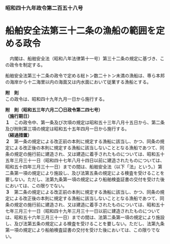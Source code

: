 ### 昭和四十九年政令第二百五十八号  
# 船舶安全法第三十二条の漁船の範囲を定める政令  
　内閣は、船舶安全法（昭和八年法律第十一号）第三十二条の規定に基づき、この政令を制定する。  
  
船舶安全法第三十二条の政令で定める総トン数二十トン未満の漁船は、専ら本邦の海岸から十二海里以内の海面又は内水面において従業する漁船とする。  
  
**附　則**  
この政令は、昭和四十九年九月一日から施行する。  
  
**附　則（昭和五三年六月二〇日政令第二四七号）**  
**（施行期日）**  
**１**　この政令中、第一条及び次項の規定は昭和五十三年八月十五日から、第二条及び附則第三項の規定は昭和五十五年四月一日から施行する。  
**（経過措置）**  
**２**　第一条の規定による改正前の本則に規定する漁船に該当し、かつ、同条の規定による改正後の本則に規定する漁船に該当しないこととなる漁船であつて、同条の規定の施行前に建造され、又は建造に着手されたものについては、昭和五十五年三月三十一日（昭和四十七年八月十四日以前に建造されたものについては、昭和五十四年三月三十一日）までの間は、船舶安全法（以下「法」という。）第二条第一項の規定により施設し、及び法第五条の規定による検査を受けることを要しない。ただし、法第九条第一項の規定により船舶検査証書の交付を受けた後においては、この限りでない。  
**３**　第二条の規定による改正前の本則に規定する漁船に該当し、かつ、同条の規定による改正後の本則に規定する漁船に該当しないこととなる漁船であつて、同条の規定の施行前に建造され、又は建造に着手されたものについては、昭和五十七年三月三十一日（昭和四十九年三月三十一日以前に建造されたものについては、昭和五十六年三月三十一日）までの間は、法第二条第一項の規定により施設し、及び法第五条の規定による検査を受けることを要しない。ただし、法第九条第一項の規定により船舶検査証書の交付を受けた後においては、この限りでない。  
  
